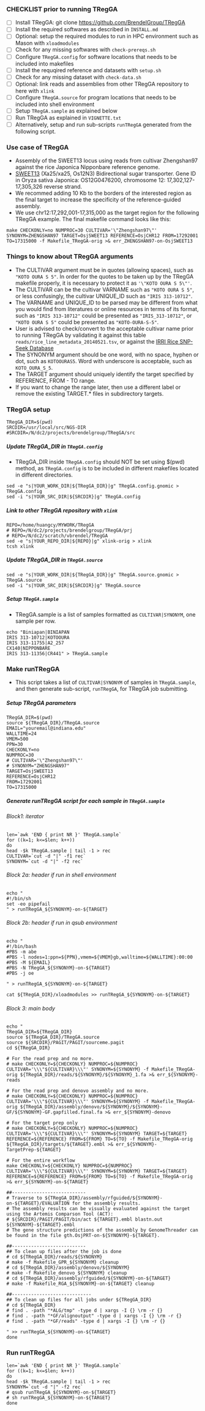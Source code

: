### CHECKLIST prior to running TRegGA
- [ ] Install TRegGA: git clone https://github.com/BrendelGroup/TRegGA
- [ ] Install the required softwares as described in `INSTALL.md`
- [ ] Optional: setup the required modules to run in HPC environment such as Mason with `xloadmodules`
- [ ] Check for any missing softwares with `check-prereqs.sh` 
- [ ] Configure `TRegGA.config` for software locations that needs to be included into makefiles
- [ ] Install the requqired reference and datasets with `setup.sh`
- [ ] Check for any missing dataset with `check-data.sh`
- [ ] Optional: link reads and assemblies from other TRegGA repository to here with `xlink`
- [ ] Configure `TRegGA.source` for program locations that needs to be included into shell environment
- [ ] Setup `TRegGA.sample` as explained below
- [ ] Run TRegGA as explained in `VIGNETTE.txt`
- [ ] Alternatively, setup and run sub-scripts `runTRegGA` generated from the following script.  

### Use case of TRegGA
* Assembly of the SWEET13 locus using reads from cultivar Zhengshan97 against the rice Japonica Nipponbare reference genome.
* [SWEET13](http://plants.ensembl.org/Oryza_sativa/Gene/Summary?g=OS12G0476200;r=12:17302127-17305326;t=OS12T0476200-01) (Xa25/xa25, Os12N3) Bidirectional sugar transporter. Gene ID in Oryza sativa Japonica: OS12G0476200, chromosome 12: 17,302,127-17,305,326 reverse strand.
* We recommed adding 10 Kb to the borders of the interested region as the final target to increase the specificity of the reference-guided assembly.
* We use chr12:17,292,001-17,315,000 as the target region for the following TRegGA example. The final makefile command looks like this:
```
make CHECKONLY=no NUMPROC=30 CULTIVAR='\"Zhengshan97\"' SYNONYM=ZHENGSHAN97 TARGET=OsjSWEET13 REFERENCE=OsjCHR12 FROM=17292001 TO=17315000 -f Makefile_TRegGA-orig >& err_ZHENGSHAN97-on-OsjSWEET13
```
### Things to know about TRegGA arguments
* The CULTIVAR argument must be in quotes (allowing spaces), such as `"KOTO OURA S 5"`. In order for the quotes to be taken up by the TRegGA makefile properly, it is necessary to protect it as `'\"KOTO OURA S 5\"'`.
* The CULTIVAR can be the cultivar VARNAME such as `"KOTO OURA S 5"`, or less confusingly, the cultivar UNIQUE_ID such as `"IRIS 313-10712"`.
* The VARNAME and UNIQUE_ID to be parsed may be different from what you would find from literatures or online resources in terms of its format, such as `"IRIS 313-10712"` could be presented as `"IRIS_313-10712"`, or `"KOTO OURA S 5"` could be presented as `"KOTO-OURA-S-5"`.
* User is advised to check/convert to the acceptable cultivar name prior to running TRegGA by validating it against this table `reads/rice_line_metadata_20140521.tsv`, or against the [IRRI Rice SNP-Seek Database](http://oryzasnp.org/iric-portal/_variety.zul) 
* The SYNONYM argument should be one word, with no space, hyphen or dot, such as `KOTOOURAS5`. Word with underscore is acceptable, such as `KOTO_OURA_S_5`. 
* The TARGET argument should uniquely identify the target specified by REFERENCE, FROM - TO range.
* If you want to change the range later, then use a different label or remove the existing TARGET.* files in subdirectory targets.

### TRegGA setup
```
TRegGA_DIR=$(pwd)
SRCDIR=/usr/local/src/NGS-DIR
#SRCDIR=/N/dc2/projects/brendelgroup/TRegGA/src
```
##### Update TRegGA_DIR in `TRegGA.config`
* TRegGA_DIR inside `TRegGA.config` should NOT be set using $(pwd) method, as `TRegGA.config` is to be included in different makefiles located in different directories.
```
sed -e "s|YOUR_WORK_DIR|${TRegGA_DIR}|g" TRegGA.config.gnomic > TRegGA.config
sed -i "s|YOUR_SRC_DIR|${SRCDIR}|g" TRegGA.config
```
##### Link to other TRegGA repository with `xlink`
```
REPO=/home/huangcy/MYWORK/TRegGA
# REPO=/N/dc2/projects/brendelgroup/TRegGA/prj
# REPO=/N/dc2/scratch/vbrendel/TRegGA
sed -e "s|YOUR_REPO_DIR|${REPO}|g" xlink-orig > xlink
tcsh xlink
```
##### Update TRegGA_DIR in `TRegGA.source`
```
sed -e "s|YOUR_WORK_DIR|${TRegGA_DIR}|g" TRegGA.source.gnomic > TRegGA.source
sed -i "s|YOUR_SRC_DIR|${SRCDIR}|g" TRegGA.source
```
##### Setup `TRegGA.sample`
* TRegGA.sample is a list of samples formatted as `CULTIVAR|SYNONYM`, one sample per row.
```
echo "Biniapan|BINIAPAN
IRIS 313-10712|KOTOOURA
IRIS 313-11755|A2_257
CX140|NIPPONBARE
IRIS 313-11356|CR441" > TRegGA.sample
```

### Make runTRegGA
* This script takes a list of `CULTIVAR|SYNONYM` of samples in `TRegGA.sample`, and then generate sub-script, `runTRegGA`, for TRegGA job submitting.

##### Setup TRegGA parameters 

```
TRegGA_DIR=$(pwd)
source ${TRegGA_DIR}/TRegGA.source
EMAIL="youremail@indiana.edu"
WALLTIME=24
VMEM=500
PPN=30
CHECKONLY=no
NUMPROC=30
# CULTIVAR='\"Zhengshan97\"'
# SYNONYM="ZHENGSHAN97"
TARGET=OsjSWEET13
REFERENCE=OsjCHR12
FROM=17292001
TO=17315000
```
##### Generate runTRegGA script for each sample in `TRegGA.sample` 

###### Block1: iterator
```
len=`awk 'END { print NR }' TRegGA.sample`
for ((k=1; k<=$len; k++))
do
head -$k TRegGA.sample | tail -1 > rec
CULTIVAR=`cut -d "|" -f1 rec`
SYNONYM=`cut -d "|" -f2 rec`
```
###### Block 2a: header if run in shell environment 
```
echo "
#!/bin/sh
set -eo pipefail
" > runTRegGA_${SYNONYM}-on-${TARGET}
```
###### Block 2b: header if run in qsub environment
```
echo "
#!/bin/bash
#PBS -m abe
#PBS -l nodes=1:ppn=${PPN},vmem=${VMEM}gb,walltime=${WALLTIME}:00:00
#PBS -M ${EMAIL}
#PBS -N TRegGA_${SYNONYM}-on-${TARGET}
#PBS -j oe

" > runTRegGA_${SYNONYM}-on-${TARGET}

cat ${TRegGA_DIR}/xloadmodules >> runTRegGA_${SYNONYM}-on-${TARGET}
```
###### Block 3: main body
```
echo "
TRegGA_DIR=${TRegGA_DIR}
source ${TRegGA_DIR}/TRegGA.source
source ${SRCDIR}/PAGIT/PAGIT/sourceme.pagit
cd ${TRegGA_DIR}

# For the read prep and no more.
# make CHECKONLY=${CHECKONLY} NUMPROC=${NUMPROC} CULTIVAR='\\\"${CULTIVAR}\\\"' SYNONYM=${SYNONYM} -f Makefile_TRegGA-orig ${TRegGA_DIR}/reads/${SYNONYM}/${SYNONYM}_1.fa >& err_${SYNONYM}-reads

# For the read prep and denovo assembly and no more.
# make CHECKONLY=${CHECKONLY} NUMPROC=${NUMPROC} CULTIVAR='\\\"${CULTIVAR}\\\"' SYNONYM=${SYNONYM} -f Makefile_TRegGA-orig ${TRegGA_DIR}/assembly/denovo/${SYNONYM}/${SYNONYM}-GF/${SYNONYM}-GF.gapfilled.final.fa >& err_${SYNONYM}-denovo

# For the target prep only
# make CHECKONLY=${CHECKONLY} NUMPROC=${NUMPROC} CULTIVAR='\\\"${CULTIVAR}\\\"' SYNONYM=${SYNONYM} TARGET=${TARGET} REFERENCE=${REFERENCE} FROM=${FROM} TO=${TO} -f Makefile_TRegGA-orig ${TRegGA_DIR}/targets/${TARGET}.embl >& err_${SYNONYM}-TargetPrep-${TARGET}

# For the entire workflow
make CHECKONLY=${CHECKONLY} NUMPROC=${NUMPROC} CULTIVAR='\\\"${CULTIVAR}\\\"' SYNONYM=${SYNONYM} TARGET=${TARGET} REFERENCE=${REFERENCE} FROM=${FROM} TO=${TO} -f Makefile_TRegGA-orig >& err_${SYNONYM}-on-${TARGET}

##---------------------------
# Traverse to ${TRegGA_DIR}/assembly/rfguided/${SYNONYM}-on-${TARGET}/EVALUATION for the assembly results.
# The assembly results can be visually evaluated against the target using the Artemis Comparson Tool (ACT):
# ${SRCDIR}/PAGIT/PAGIT/bin/act ${TARGET}.embl blastn.out ${SYNONYM}-${TARGET}.embl
# The gene structure predictions of the assembly by GenomeThreader can be found in the file gth.OsjPRT-on-${SYNONYM}-${TARGET}.

##---------------------------
## To clean up files after the job is done
# cd ${TRegGA_DIR}/reads/${SYNONYM}
# make -f Makefile_GPR_${SYNONYM} cleanup
# cd ${TRegGA_DIR}/assembly/denovo/${SYNONYM}
# make -f Makefile_denovo_${SYNONYM} cleanup
# cd ${TRegGA_DIR}/assembly/rfguided/${SYNONYM}-on-${TARGET}
# make -f Makefile_RGA_${SYNONYM}-on-${TARGET} cleanup

##-----------------------------
## To clean up files for all jobs under ${TRegGA_DIR}
# cd ${TRegGA_DIR}
# find . -path "*ALG/tmp" -type d | xargs -I {} \rm -r {}
# find . -path "*GF/alignoutput" -type d | xargs -I {} \rm -r {}
# find . -path "*GF/reads" -type d | xargs -I {} \rm -r {}

" >> runTRegGA_${SYNONYM}-on-${TARGET}
done
```

### Run runTRegGA
```
len=`awk 'END { print NR }' TRegGA.sample`
for ((k=1; k<=$len; k++))
do
head -$k TRegGA.sample | tail -1 > rec
SYNONYM=`cut -d "|" -f2 rec`
# qsub runTRegGA_${SYNONYM}-on-${TARGET}
# sh runTRegGA_${SYNONYM}-on-${TARGET}
done
```

